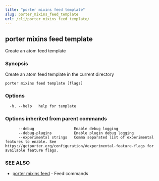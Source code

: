 ```yaml
---
title: "porter mixins feed template"
slug: porter_mixins_feed_template
url: /cli/porter_mixins_feed_template/
---
```

## porter mixins feed template

Create an atom feed template

### Synopsis

Create an atom feed template in the current directory

```
porter mixins feed template [flags]
```

### Options

```
  -h, --help   help for template
```

### Options inherited from parent commands

```
      --debug                  Enable debug logging
      --debug-plugins          Enable plugin debug logging
      --experimental strings   Comma separated list of experimental features to enable. See https://getporter.org/configuration/#experimental-feature-flags for available feature flags.
```

### SEE ALSO

* [porter mixins feed](/cli/porter_mixins_feed/)	 - Feed commands

